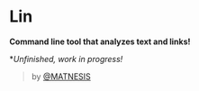 # Lin

**Command line tool that analyzes text and links!**

**Unfinished, work in progress!*

> by [@MATNESIS](http://twitter.com/matnesis)
